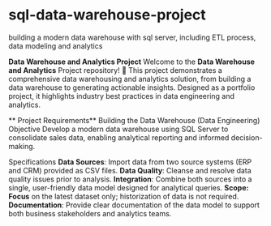 # sql-data-warehouse-project
building a modern data warehouse with sql server, including ETL process, data modeling and analytics

**Data Warehouse and Analytics Project**
Welcome to the **Data Warehouse and Analytics** Project repository! 🚀
This project demonstrates a comprehensive data warehousing and analytics solution, from building a data warehouse to generating actionable insights. Designed as a portfolio project, it highlights industry best practices in data engineering and analytics.

** Project Requirements**
Building the Data Warehouse (Data Engineering)
Objective
Develop a modern data warehouse using SQL Server to consolidate sales data, enabling analytical reporting and informed decision-making.

Specifications
**Data Sources**: Import data from two source systems (ERP and CRM) provided as CSV files.
**Data Quality**: Cleanse and resolve data quality issues prior to analysis.
**Integration**: Combine both sources into a single, user-friendly data model designed for analytical queries.
**Scope: Focus** on the latest dataset only; historization of data is not required.
**Documentation**: Provide clear documentation of the data model to support both business stakeholders and analytics teams.
